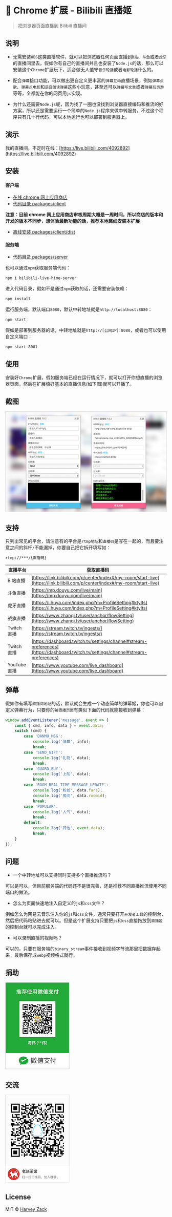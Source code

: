 # :strawberry: Chrome 扩展 - Bilibili 直播姬

> 把浏览器页面直播到 Bilibili 直播间

## 说明

-   无需安装`OBS`这类直播软件，就可以把浏览器任何页面直播到`B站`、`斗鱼`或者`虎牙`的直播间里去，假如你有自己的直播间并且也安装了`Node.js`的话，那么可以安装这个`Chrome`扩展玩下，适合做无人值守`音乐轮播`或者`电影轮播`什么的。

-   配合`弹幕`接口功能，可以做出更自定义更丰富的`弹幕互动`直播场景，例如`弹幕点歌`、`弹幕点电影`和`语音朗读弹幕`这些小玩意，甚至还可以`弹幕写文章`或者`弹幕玩页游`等等，全都能在你的网页用`js`实现。

-   为什么还需要`Node.js`呢，因为找了一圈也没找到浏览器直接编码和推流的好方案，所以还是需要运行一个简单的`Node.js`程序来做中转服务，不过这个程序只有几十行代码，可以本地运行也可以部署到服务器上。

## 演示

我的直播间，不定时在线：[https://live.bilibili.com/4092892](https://live.bilibili.com/4092892)

## 安装

#### 客户端

-   [在线 chrome 网上应用商店](https://chrome.google.com/webstore/detail/jfgjlmafdjaofbkjpaoojooghnocjcag)
-   [代码目录 packages/client](./packages/client)

**注意：目前 chrome 网上应用商店审核周期大概是一周时间，所以商店的版本和开发的版本不同步，想体验最新功能的话，推荐本地离线安装本扩展**

-   [离线安装 packages/client/dist](./packages/client/dist)

#### 服务端

-   [代码目录 packages/server](./packages/server)

也可以通过`npm`获取服务端代码：

```bash
npm i bilibili-live-hime-server
```

进入代码目录，假如不是通过`npm`获取的话，还需要安装依赖：

```bash
npm install
```

运行服务端，默认端口`8080`，默认中转地址就是`http://localhost:8080`：

```bash
npm start
```

假如是部署到服务器的话，中转地址就是`http://[公网IP]:8080`，或者也可以使用自定义端口：

```bash
npm start 8081
```

## 使用

安装好`Chrome`扩展，假如服务端已经在运行情况下，就可以打开你想直播的浏览器页面，然后在扩展填好基本的直播信息(如下图)就可以开播了。

## 截图

<img src="./images/screenshot.png" width="640">

## 支持

只列出常见的平台，请注意有的平台是`rtmp地址`和`直播码`是写在一起的，而且要注意之间的斜杆`/`不能漏掉，你要自己把它拆开填写如：

```bash
rtmp://***/{直播码}
```

| 直播平台     | 获取直播码                                                                                                                         |
| ------------ | ---------------------------------------------------------------------------------------------------------------------------------- |
| B 站直播     | [https://link.bilibili.com/p/center/index#/my-room/start-live](https://link.bilibili.com/p/center/index#/my-room/start-live)       |
| 斗鱼直播     | [https://mp.douyu.com/live/main](https://mp.douyu.com/live/main)                                                                   |
| 虎牙直播     | [https://i.huya.com/index.php?m=ProfileSetting#ktylts](https://i.huya.com/index.php?m=ProfileSetting#ktylts)                       |
| 战旗直播     | [https://www.zhanqi.tv/user/anchor/flowSetting](https://www.zhanqi.tv/user/anchor/flowSetting)                                     |
| Twitch 直播  | [https://stream.twitch.tv/ingests/](https://stream.twitch.tv/ingests/)                                                             |
| Twitch 直播  | [https://dashboard.twitch.tv/settings/channel#stream-preferences](https://dashboard.twitch.tv/settings/channel#stream-preferences) |
| YouTube 直播 | [https://www.youtube.com/live_dashboard](https://www.youtube.com/live_dashboard)                                                   |

## 弹幕

假如你有填写`直播间地址`的话，默认就会生成一个动态简单的弹幕姬，你也可以自定义弹幕行为，只要你的`被直播页面`有类似下面的代码就能接收到弹幕：

```js
window.addEventListener('message', event => {
    const { cmd, info, data } = event.data;
    switch (cmd) {
        case 'DANMU_MSG':
            console.log('弹幕', info);
            break;
        case 'SEND_GIFT':
            console.log('礼物', data);
            break;
        case 'GUARD_BUY':
            console.log('上船', data);
            break;
        case 'ROOM_REAL_TIME_MESSAGE_UPDATE':
            console.log('粉丝', data.fans);
            console.log('房间', data.roomid);
            break;
        case 'POPULAR':
            console.log('人气', data);
            break;
        default:
            console.log('其他', event.data);
            break;
    }
});
```

## 问题

-   一个中转地址可以支持同时支持多个直播推流吗？

可以是可以，但目前服务端的代码还不是很完善，还是推荐不同直播推流使用不同端口的做法。

-   怎么为页面快速地注入自定义的`js`和`css`文件？

例如怎么为网易云音乐注入你的`js`和`css`文件，通常只要打开`开发者工具`的控制台，然后把代码粘贴进去就可以。但是这个扩展支持只要把`js`和`css`直接拖放到`直播姬`的控制台就可以完成注入。

-   可以录制直播的视频吗？

可以的，只要在服务端的`binary_stream`事件接收到视频字节流那里把数据存起来，最后保存成`webp`视频格式就行。

## 捐助

![捐助](./images/wechatpay.jpg)

## 交流

![QQ 群](./images/qqgroup.png)

## License

MIT © [Harvey Zack](https://sleepy.im/)

